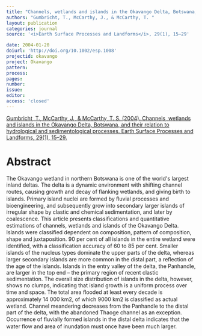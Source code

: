 ```yaml
---
title: "Channels, wetlands and islands in the Okavango Delta, Botswana, and their relation to hydrological and sedimentological processes."
authors: "Gumbricht, T., McCarthy, J., & McCarthy, T. "
layout: publication
categories: journal
source: '<i>Earth Surface Processes and Landforms</i>, 29(1), 15–29'

date: 2004-01-20
doiurl: 'http://doi.org/10.1002/esp.1008'
projectid: okavango
project: Okavango
pattern:
process:
pages:
number:
issue:
editor:
access: 'closed'
---
```


[Gumbricht, T., McCarthy, J., & McCarthy, T. S. (2004). Channels, wetlands and islands in the Okavango Delta, Botswana, and their relation to hydrological and sedimentological processes. Earth Surface Processes and Landforms, 29(1), 15–29.](http://doi.org/10.1002/esp.1008)

<h1 class='foot-description'>Abstract</h1>

The Okavango wetland in northern Botswana is one of the world's largest inland deltas. The delta is a dynamic environment with shifting channel routes, causing growth and decay of ﬂanking wetlands, and giving birth to islands. Primary island nuclei are formed by ﬂuvial processes and bioengineering, and subsequently grow into secondary larger islands of irregular shape by clastic and chemical sedimentation, and later by coalescence. This article presents classiﬁcations and quantitative estimations of channels, wetlands and islands of the Okavango Delta. Islands were classiﬁed dependent on composition, pattern of composition, shape and juxtaposition. 90 per cent of all islands in the entire wetland were identiﬁed, with a classiﬁcation accuracy of 60 to 85 per cent. Smaller islands of the nucleus types dominate the upper parts of the delta, whereas larger secondary islands are more common in the distal part, a reﬂection of the age of the islands. Islands in the entry valley of the delta, the Panhandle, are larger in the top end – the primary region of recent clastic sedimentation. The overall size distribution of islands in the delta, however, shows no clumps, indicating that island growth is a uniform process over time and space. The total area ﬂooded at least every decade is approximately 14 000 km2, of which 9000 km2 is classiﬁed as actual wetland. Channel meandering decreases from the Panhandle to the distal part of the delta, with the abandoned Thaoge channel as an exception. Occurrence of ﬂuvially formed islands in the distal delta indicates that the water ﬂow and area of inundation must once have been much larger.
